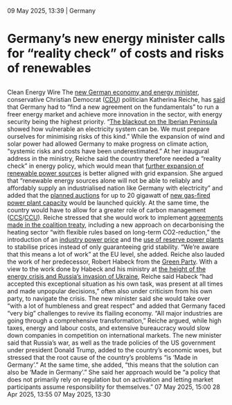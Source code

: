 09 May 2025, 13:39
| 
Germany
# Germany’s new energy minister calls for “reality check” of costs and risks of renewables
## 
Clean Energy Wire
The [new German economy and energy minister](https://www.cleanenergywire.org/news/experienced-energy-manager-merzs-surprise-pick-heading-germanys-economy-ministry), conservative Christian Democrat ([CDU](https://www.cleanenergywire.org/experts/cdu-christian-democratic-union)) politician Katherina Reiche, has [said](https://www.bmwk.de/Redaktion/DE/Reden/2025/rede-amtsantritt-katherina-reiche.html) that Germany had to “find a new agreement on the fundamentals” to run a freer energy market and achieve more innovation in the sector, with energy security being the highest priority. “[The blackout on the Iberian Peninsula](https://www.cleanenergywire.org/news/grid-regulator-says-iberia-power-outage-unlikely-germany-europe-investigates-causes) showed how vulnerable an electricity system can be. We must prepare ourselves for minimising risks of this kind.” While the expansion of wind and solar power had allowed Germany to make progress on climate action, “systemic risks and costs have been underestimated.” At her inaugural address in the ministry, Reiche said the country therefore needed a “reality check” in energy policy, which would mean that [further expansion of renewable power sources](https://www.cleanenergywire.org/news/economy-ministry-urges-next-german-govt-rethink-renewables-targets-allow-carbon-capture) is better aligned with grid expansion.
She argued that “renewable energy sources alone will not be able to reliably and affordably supply an industrialised nation like Germany with electricity” and added that the [planned auctions](https://www.cleanenergywire.org/factsheets/what-germanys-aspiring-coalition-government-agreement-means-climate-and-energy) for up to 20 gigawatt of [new gas-fired power plant capacity](https://www.cleanenergywire.org/news/vote25-next-german-govt-must-tap-renewables-potential-dunkelflaute-backup-capacities-bee) would be launched quickly. At the same time, the country would have to allow for a greater role of carbon management ([CCS](https://www.cleanenergywire.org/glossary/letter_c#ccs)/[CCU](https://www.cleanenergywire.org/glossary/letter_c#ccu)). Reiche stressed that she would work to implement [agreements made in the coalition treaty](https://www.cleanenergywire.org/factsheets/what-germanys-aspiring-coalition-government-agreement-means-climate-and-energy), including a new approach on decarbonising the heating sector “with flexible rules based on long-term CO2-reduction,” the introduction of an [industry power price](https://www.cleanenergywire.org/factsheets/qa-germany-plans-shield-industry-electricity-tax-breaks-subsidies) and the [use of reserve power plants](https://www.cleanenergywire.org/news/delay-gas-power-plant-buildout-could-lead-new-short-term-power-price-spikes-germany-media) to stabilise prices instead of only guaranteeing grid stability. “We’re aware that this means a lot of work” at the EU level, she added.
Reiche also lauded the work of her predecessor, Robert Habeck from the [Green Party](https://www.cleanenergywire.org/experts/green-party). With a view to the work done by Habeck and his ministry at [the height of the energy crisis and Russia’s invasion of Ukraine](https://www.cleanenergywire.org/dossiers/putins-war-against-ukraine-and-its-implications-german-and-eu-energy-transition), Reiche said Habeck “had accepted this exceptional situation as his own task, was present at all times and made unpopular decisions,” often also under criticism from his own party, to navigate the crisis.
The new minister said she would take over “with a lot of humbleness and great respect” and added that Germany faced “very big” challenges to revive its flailing economy. “All major industries are going through a comprehensive transformation,” Reiche argued, while high taxes, energy and labour costs, and extensive bureaucracy would slow down companies in competition on international markets. The new minister said that Russia’s war, as well as the trade policies of the US government under president Donald Trump, added to the country’s economic woes, but stressed that the root cause of the country’s problems “is ‘Made in Germany’.” At the same time, she added, “this means that the solution can also be ‘Made in Germany’.” She said her approach would be “a policy that does not primarily rely on regulation but on activation and letting market participants assume responsibility for themselves.”
07 May 2025, 15:00
28 Apr 2025, 13:55
07 May 2025, 13:30